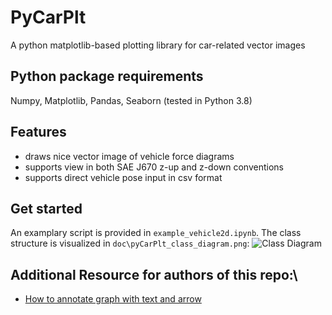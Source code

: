 # PyCarPlt
A python matplotlib-based plotting library for car-related vector images

## Python package requirements
Numpy, Matplotlib, Pandas, Seaborn (tested in Python 3.8)

## Features
- draws nice vector image of vehicle force diagrams
- supports view in both SAE J670 z-up and z-down conventions
- supports direct vehicle pose input in csv format

## Get started
An examplary script is provided in `example_vehicle2d.ipynb`. The class structure is visualized in `doc\pyCarPlt_class_diagram.png`:
![Class Diagram](pyCarPlt_class_diagram.png "Class Diagram")


## Additional Resource for authors of this repo:\
- [How to annotate graph with text and arrow](https://jakevdp.github.io/PythonDataScienceHandbook/04.09-text-and-annotation.html)